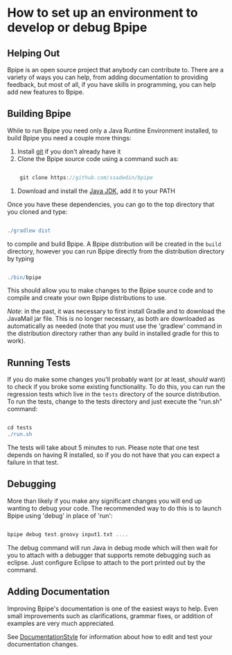 # How to set up an environment to develop or debug Bpipe

## Helping Out

Bpipe is an open source project that anybody can contribute to. There are a
variety of ways you can help, from adding documentation to providing feedback,
but most of all, if you have skills in programming, you can help add
new features to Bpipe.

## Building Bpipe

While to run Bpipe you need only a Java Runtine Environment installed, to build Bpipe you need a couple more things:

1. Install [git](http://git-scm.com/) if you don't already have it
1. Clone the Bpipe source code using a command such as:
```groovy 

    git clone https://github.com/ssadedin/bpipe
```

1. Download and install the [Java JDK](http://www.oracle.com/technetwork/java/javase/downloads/index-jsp-138363.html), add it to your PATH

Once you have these dependencies, you can go to the top directory that you cloned and type:
```groovy 

./gradlew dist
```

to compile and build Bpipe.  A Bpipe distribution will be created in the `build` directory, however you can run Bpipe directly from the distribution directory by typing
```groovy 

./bin/bpipe
```

This should allow you to make changes to the Bpipe source code and to compile and create your own Bpipe distributions to use.

*Note*: in the past, it was necessary to first install Gradle and to download the JavaMail jar file. This is no longer necessary, as both are downloaded as automatically as needed (note that you must use the 'gradlew' command in the distribution directory rather than any build in installed gradle for this to work).

## Running Tests

If you do make some changes you'll probably want (or at least, *should* want) to check if you broke some existing functionality. To do this, you can run the regression tests which live in the `tests` directory of the source distribution.  To run the tests, change to the tests directory and just execute the "run.sh" command:
```groovy 

cd tests
./run.sh
```

The tests will take about 5 minutes to run. Please note that one test depends on having R installed, so if you do not have that you can expect a failure in that test.

## Debugging

More than likely if you make any significant changes you will end up wanting to debug your code. The recommended way to do this is to launch Bpipe using 'debug' in place of 'run':
```groovy 

bpipe debug test.groovy input1.txt ....
```

The debug command will run Java in debug mode which will then wait for you to
attach with a debugger that supports remote debugging such as eclipse. Just
configure Eclipse to attach to the port printed out by the command.

## Adding Documentation

Improving Bpipe's documentation is one of the easiest ways to help. Even small
improvements such as clarifications, grammar fixes, or addition of examples are
very much appreciated.

See [DocumentationStyle](/Guides/DocumentationStyle) for information about how to 
edit and test your documentation changes.
